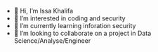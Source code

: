 - 👋 Hi, I’m Issa Khalifa
- 👀 I’m interested in coding and security
- 🌱 I’m currently learning inforation security
- 💞️ I’m looking to collaborate on a project in Data Science/Analyse/Engineer
<!---
pissay7/pissay7 is a ✨ special ✨ repository because its `README.md` (this file) appears on your GitHub profile.
You can click the Preview link to take a look at your changes.
--->

